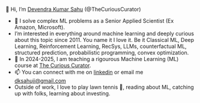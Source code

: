 👋 Hi, I’m [Devendra Kumar Sahu](https://www.linkedin.com/in/dksahuji/) (@TheCuriousCurator)

- 👀 I solve complex ML problems as a Senior Applied Scientist (Ex Amazon, Microsoft).
- I’m interested in everything around machine learning and deeply curious about this topic since 2011. You name it I love it. Be it Classical ML, Deep Learning, Reinforcement Learning, RecSys, LLMs, counterfactual ML, structured prediction, probabilistic programming, convex optimization. 
- 🌱 In 2024-2025, I am teaching a rigourous Machine Learning (ML) course at [The Curious Curator](https://thecuriouscurator.in/course/ultimate-machine-learning-course/).
- 📫 You can connect with me on [linkedin](https://www.linkedin.com/in/dksahuji/) or email me dksahuji@gmail.com
- Outside of work, I love to play lawn tennis 🎾, reading about ML, catching up with folks, learning about investing.

<!---
TheCuriousCurator/TheCuriousCurator is a ✨ special ✨ repository because its `README.md` (this file) appears on your GitHub profile.
You can click the Preview link to take a look at your changes.
--->
